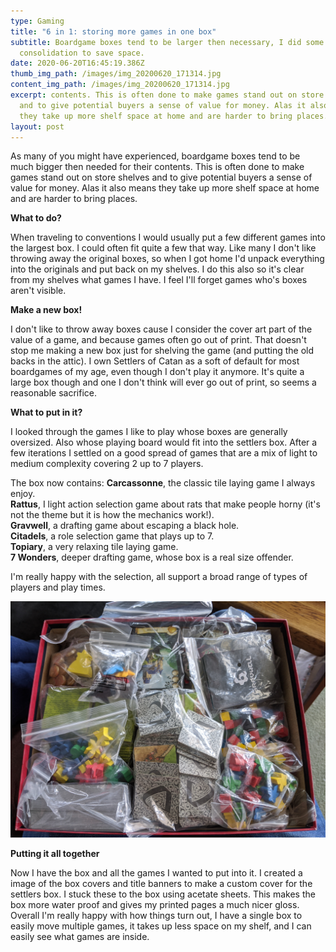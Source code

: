 ```yaml
---
type: Gaming
title: "6 in 1: storing more games in one box"
subtitle: Boardgame boxes tend to be larger then necessary, I did some
  consolidation to save space.
date: 2020-06-20T16:45:19.386Z
thumb_img_path: /images/img_20200620_171314.jpg
content_img_path: /images/img_20200620_171314.jpg
excerpt: contents. This is often done to make games stand out on store shelves
  and to give potential buyers a sense of value for money. Alas it also means
  they take up more shelf space at home and are harder to bring places.
layout: post
---
```

As many of you might have experienced, boardgame boxes tend to be much bigger then needed for their contents. This is often done to make games stand out on store shelves and to give potential buyers a sense of value for money. Alas it also means they take up more shelf space at home and are harder to bring places.

**What to do?**

When traveling to conventions I would usually put a few different games into the largest box. I could often fit quite a few that way. Like many I don't like throwing away the original boxes, so when I got home I'd unpack everything into the originals and put back on my shelves. I do this also so it's clear from my shelves what games I have. I feel I'll forget games who's boxes aren't visible.

**Make a new box!**

I don't like to throw away boxes cause I consider the cover art part of the value of a game, and because games often go out of print. That doesn't stop me making a new box just for shelving the game (and putting the old backs in the attic). I own Settlers of Catan as a soft of default for most boardgames of my age, even though I don't play it anymore. It's quite a large box though and one I don't think will ever go out of print, so seems a reasonable sacrifice.

**What to put in it?**

I looked through the games I like to play whose boxes are generally oversized. Also whose playing board would fit into the settlers box. After a few iterations I settled on a good spread of games that are a mix of light to medium complexity covering 2 up to 7 players. 

The box now contains:
**Carcassonne**, the classic tile laying game I always enjoy.\
**Rattus**, I light action selection game about rats that make people horny (it's not the theme but it is how the mechanics work!).\
**Gravwell**, a drafting game about escaping a black hole.\
**Citadels**, a role selection game that plays up to 7.\
**Topiary**, a very relaxing tile laying game.\
**7 Wonders**, deeper drafting game, whose box is a real size offender.    

I'm really happy with the selection, all support a broad range of types of players and play times.

![](/images/img_20200620_171250.jpg)

**Putting it all together**

Now I have the box and all the games I wanted to put into it. I created a image of the box covers and title banners to make a custom cover for the settlers box. I stuck these to the box using acetate sheets. This makes the box more water proof and gives my printed pages a much nicer gloss. Overall I'm really happy with how things turn out, I have a single box to easily move multiple games, it takes up less space on my shelf, and I can easily see what games are inside.
